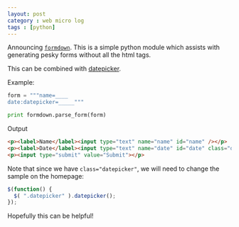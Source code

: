 ```yaml
---
layout: post
category : web micro log
tags : [python]
---
```


Announcing [`formdown`](http://charliec443.github.io/formdown/). This is a simple python module which assists with generating pesky forms without all the html tags. 

This can be combined with [datepicker](http://jqueryui.com/datepicker/).

Example:

```python
form = """name=____
date:datepicker=_____"""

print formdown.parse_form(form)
```

Output

```html
<p><label>Name</label><input type="text" name="name" id="name" /></p>
<p><label>Date</label><input type="text" name="date" id="date" class="datepicker"/></p>
<p><input type="submit" value="Submit"></p>
```

Note that since we have `class="datepicker"`, we will need to change the sample on the homepage:

```js
$(function() {
  $( ".datepicker" ).datepicker();
});
```

Hopefully this can be helpful!